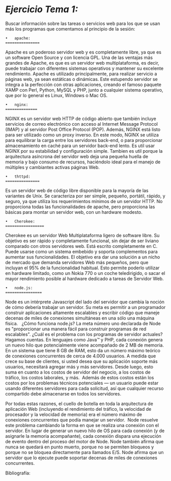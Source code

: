 *Ejercicio Tema 1:*
===================

					
Buscar información sobre las tareas o servicios web para los que se usan más los programas que comentamos al principio de la sesión:

	•	apache: 
	===============
Apache es un poderoso servidor web y es completamente libre, ya que es un software Open Source y con licencia GPL. Una de las ventajas más grandes de Apache, es que es un servidor web multiplataforma, es decir, puede trabajar con diferentes sistemas operativos y mantener su excelente rendimiento. 
Apache es utilizado principalmente, para realizar servicio a páginas web, ya sean estáticas o dinámicas. Este estupendo servidor se integra a la perfección con otras aplicaciones, creando el famoso paquete XAMP con Perl, Python, MySQL y PHP, junto a cualquier sistema operativo, que por lo general es Linux, Windows o Mac OS.

	•	nginx:
	==============
NGINX es un servidor web HTTP de código abierto que también incluye servicios de correo electrónico con acceso al Internet Message Protocol (IMAP) y al servidor Post Office Protocol (POP). Además, NGINX está listo para ser utilizado como un proxy inverso. En este modo, NGINX se utiliza para equilibrar la carga entre los servidores back-end, o para proporcionar almacenamiento en caché para un servidor back-end lento.
Es util usar NGINX por su estabilidad y configuración simple. Tambien es util porque la arquitectura asíncrona del servidor web deja una pequeña huella de memoria y bajo consumo de recursos, haciéndolo ideal para el manejo de múltiples y cambiantes activas páginas Web.

	•	thttpd:
	===============
Es un servidor web de código libre disponible para la mayoría de las variantes de Unix. Se caracteriza por ser simple, pequeño, portátil, rápido, y seguro, ya que utiliza los requerimientos mínimos de un servidor HTTP.
No proporciona todas las funcionalidades de apache, pero proporciona las básicas para montar un servidor web, con un hardware modesto.

	•	Cherokee:
	=================
Cherokee es un servidor Web Multiplataforma ligero de software libre. Su objetivo es ser rápido y completamente funcional, sin dejar de ser liviano comparado con otros servidores web. Está escrito completamente en C. Puede usarse como un sistema embebido y soporta complementos para aumentar sus funcionalidades. El objetivo era dar una solución a un nicho de mercado que demanda servidores Web más pequeños, pero que incluyan el 95% de la funcionalidad habitual. Esto permite poderlo utilizar en hardware limitado, como un Nokia 770 o un coche teledirigido, o sacar el mayor rendimiento posible al hardware dedicado a tareas de Servidor Web.

	•	node.js:
	================
Node es un intérprete Javascript del lado del servidor que cambia la noción de cómo debería trabajar un servidor. Su meta es permitir a un programador construir aplicaciones altamente escalables y escribir código que maneje decenas de miles de conexiones simultáneas en una sólo una máquina física.  
¿Cómo funciona node.js? La meta número uno declarada de Node es "proporcionar una manera fácil para construir programas de red escalables". ¿Cuál es el problema con los programas de servidor actuales? Hagamos cuentas. En lenguajes como Java™ y PHP, cada conexión genera un nuevo hilo que potencialmente viene acompañado de 2 MB de memoria. En un sistema que tiene 8 GB de RAM, esto da un número máximo teórico de conexiones concurrentes de cerca de 4.000 usuarios. A medida que crece su base de clientes, si usted desea que su aplicación soporte más usuarios, necesitará agregar más y más servidores. Desde luego, esto suma en cuanto a los costos de servidor del negocio, a los costos de tráfico, los costos laborales, y más.  Además de estos costos están los costos por los problemas técnicos potenciales — un usuario puede estar usando diferentes servidores para cada solicitud, así que cualquier recurso compartido debe almacenarse en todos los servidores. 


Por todas estas razones, el cuello de botella en toda la arquitectura de aplicación Web (incluyendo el rendimiento del tráfico, la velocidad de procesador y la velocidad de memoria) era el número máximo de conexiones concurrentes que podía manejar un servidor. 
Node resuelve este problema cambiando la forma en que se realiza una conexión con el servidor. En lugar de generar un nuevo hilo de OS para cada conexión (y de asignarle la memoria acompañante), cada conexión dispara una ejecución de evento dentro del proceso del motor de Node. Node también afirma que nunca se quedará en punto muerto, porque no se permiten bloqueos y porque no se bloquea directamente para llamados E/S. Node afirma que un servidor que lo ejecute puede soportar decenas de miles de conexiones concurrentes.  

Bibliografía:

<a href = "http://culturacion.com/que-es-apache/">
<a href = "http://blog.desdelinux.net/nginx-una-interesante-alternativa-a-apache/#">
<a href = "https://www.ibm.com/developerworks/ssa/opensource/library/os-nodejs/">
<a href = "https://es.wikipedia.org/wiki/Cherokee_(servidor_web)">
<a href = "https://es.wikipedia.org/wiki/Thttpd">
<a href = "http://barrapunto.com/articles/05/10/15/1142235.shtml">
